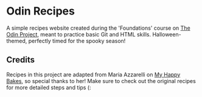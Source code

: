 # Odin Recipes

A simple recipes website created during the 'Foundations' course on [The Odin Project](https://www.theodinproject.com/), meant to practice basic Git and HTML skills. Halloween-themed, perfectly timed for the spooky season!

## Credits

Recipes in this project are adapted from Maria Azzarelli on [My Happy Bakes](https://myhappybakes.com/), so special thanks to her! Make sure to check out the original recipes for more detailed steps and tips (: